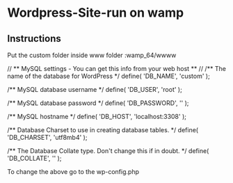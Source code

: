 # Wordpress-Site-run on wamp

## Instructions
Put the custom folder inside www folder :wamp_64/wwww

// ** MySQL settings - You can get this info from your web host ** //
/** The name of the database for WordPress */
define( 'DB_NAME', 'custom' );

/** MySQL database username */
define( 'DB_USER', 'root' );

/** MySQL database password */
define( 'DB_PASSWORD', '' );

/** MySQL hostname */
define( 'DB_HOST', 'localhost:3308' );

/** Database Charset to use in creating database tables. */
define( 'DB_CHARSET', 'utf8mb4' );

/** The Database Collate type. Don't change this if in doubt. */
define( 'DB_COLLATE', '' );


To change the above go to the wp-config.php

